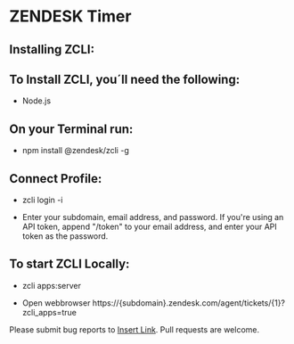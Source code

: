# ZENDESK Timer 

## Installing ZCLI:

## To Install ZCLI, you´ll need the following:
- Node.js

## On your Terminal run: 
- npm install @zendesk/zcli -g

## Connect Profile:
- zcli login -i

- Enter your subdomain, email address, and password. If you're using an API token, append "/token" to your email address, and enter your API token as the password.

## To start ZCLI Locally:
- zcli apps:server 

-  Open webbrowser https://{subdomain}.zendesk.com/agent/tickets/{1}?zcli_apps=true


Please submit bug reports to [Insert Link](). Pull requests are welcome. 

